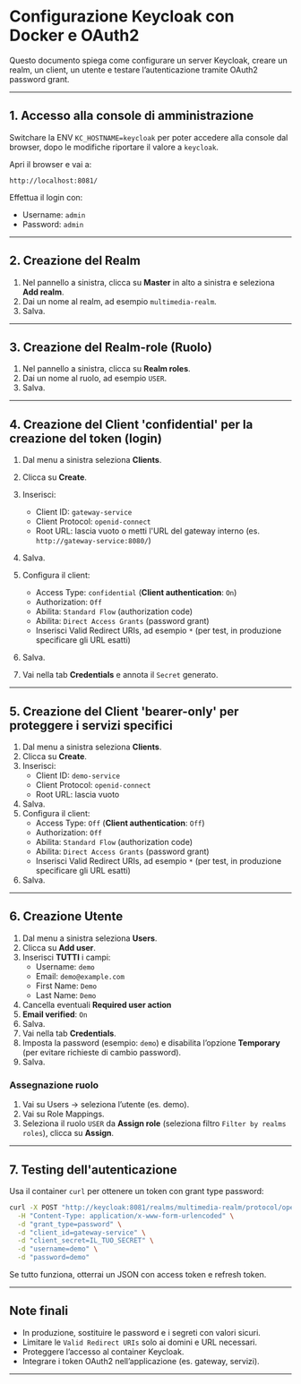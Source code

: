 # Configurazione Keycloak con Docker e OAuth2

Questo documento spiega come configurare un server Keycloak, creare un realm, un client, un utente e testare l’autenticazione tramite OAuth2 password grant.

---

## 1. Accesso alla console di amministrazione
Switchare la ENV `KC_HOSTNAME=keycloak` per poter accedere alla console dal browser, dopo le modifiche riportare il valore a `keycloak`.  

Apri il browser e vai a:

```
http://localhost:8081/
```

Effettua il login con:

* Username: `admin`
* Password: `admin`

---

## 2. Creazione del Realm

1. Nel pannello a sinistra, clicca su **Master** in alto a sinistra e seleziona **Add realm**.
2. Dai un nome al realm, ad esempio `multimedia-realm`.
3. Salva.

---

## 3. Creazione del Realm-role (Ruolo) <opzionale>

1. Nel pannello a sinistra, clicca su **Realm roles**.
2. Dai un nome al ruolo, ad esempio `USER`.
3. Salva.

---

## 4. Creazione del Client 'confidential' per la creazione del token (login)

1. Dal menu a sinistra seleziona **Clients**.
2. Clicca su **Create**.
3. Inserisci:
    * Client ID: `gateway-service`
    * Client Protocol: `openid-connect`
    * Root URL: lascia vuoto o metti l'URL del gateway interno (es. `http://gateway-service:8080/`)
4. Salva.
5. Configura il client:

    * Access Type: `confidential` (**Client authentication**: `On`)
    * Authorization: `Off`
    * Abilita: `Standard Flow` (authorization code)
    * Abilita: `Direct Access Grants` (password grant)
    * Inserisci Valid Redirect URIs, ad esempio `*` (per test, in produzione specificare gli URL esatti)
6. Salva.
7. Vai nella tab **Credentials** e annota il `Secret` generato.

---

## 5. Creazione del Client 'bearer-only' per proteggere i servizi specifici

1. Dal menu a sinistra seleziona **Clients**.
2. Clicca su **Create**.
3. Inserisci:
   * Client ID: `demo-service`
   * Client Protocol: `openid-connect`
   * Root URL: lascia vuoto
4. Salva.
5. Configura il client:
   * Access Type: `Off` (**Client authentication**: `Off`)
   * Authorization: `Off`
   * Abilita: `Standard Flow` (authorization code)
   * Abilita: `Direct Access Grants` (password grant)
   * Inserisci Valid Redirect URIs, ad esempio `*` (per test, in produzione specificare gli URL esatti)
6. Salva.

---

## 6. Creazione Utente

1. Dal menu a sinistra seleziona **Users**.
2. Clicca su **Add user**.
3. Inserisci **TUTTI** i campi:
    * Username: `demo`
    * Email: `demo@example.com`
    * First Name: `Demo`
    * Last Name: `Demo`
4. Cancella eventuali **Required user action**
5. **Email verified**: `On`
5. Salva.
6. Vai nella tab **Credentials**.
7. Imposta la password (esempio: `demo`) e disabilita l’opzione **Temporary** (per evitare richieste di cambio password).
8. Salva.

### <opzionale> **Assegnazione ruolo**
1. Vai su Users → seleziona l’utente (es. demo).
2. Vai su Role Mappings.
3. Seleziona il ruolo `USER` da **Assign role** (seleziona filtro `Filter by realms roles`), clicca su **Assign**.

---

## 7. Testing dell'autenticazione

Usa il container `curl` per ottenere un token con grant type password:

```bash
curl -X POST "http://keycloak:8081/realms/multimedia-realm/protocol/openid-connect/token" \
  -H "Content-Type: application/x-www-form-urlencoded" \
  -d "grant_type=password" \
  -d "client_id=gateway-service" \
  -d "client_secret=IL_TUO_SECRET" \
  -d "username=demo" \
  -d "password=demo"
```

Se tutto funziona, otterrai un JSON con access token e refresh token.

---

## Note finali

* In produzione, sostituire le password e i segreti con valori sicuri.
* Limitare le `Valid Redirect URIs` solo ai domini e URL necessari.
* Proteggere l’accesso al container Keycloak.
* Integrare i token OAuth2 nell’applicazione (es. gateway, servizi).

---

